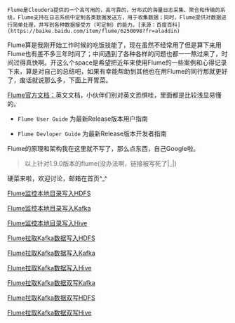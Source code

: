 	Flume是Cloudera提供的一个高可用的，高可靠的，分布式的海量日志采集、聚合和传输的系统，Flume支持在日志系统中定制各类数据发送方，用于收集数据；同时，Flume提供对数据进行简单处理，并写到各种数据接受方（可定制）的能力。[来源：百度百科](https://baike.baidu.com/item/flume/6250098?fr=aladdin)

​	Flume算是我刚开始工作时候的吃饭技能了，现在虽然不经常用了但是算下来用Flume也有差不多三年时间了；中间遇到了各种各样的问题也都一一熬过来了，时间过得真快啊。开这么个space是希望把近年来使用Flume的一些案例和心得记录下来，算是对自己的总结吧，如果有幸能帮助到其他也在用Flume的同行那就更好了，废话就说那么多，下面上开胃菜。

[Flume官方文档：](http://flume.apache.org/documentation.html)英文文档，小伙伴们别对英文恐惧哇，里面都是比较浅显易懂的。

- `Flume User Guide`            为最新Release版本用户指南

- `Flume Devloper Guide`    为最新Release版本开发者指南

Flume的原理和架构我在这里就不写了，那么点东西，自己Google啦。

> 以上针对1.9.0版本的flume(没办法啊，链接被写死了|_|)

硬菜来啦，欢迎讨论，邮箱在首页^_^

[Flume监控本地目录写入HDFS]()

[Flume监控本地目录写入Kafka]()

[Flume监控本地目录写入Hive]()

[Flume拉取Kafka数据写入HDFS]()

[Flume拉取Kafka数据写入Kafka]()

[Flume拉取Kafka数据写入Hive]()

[Flume拉取Kafka数据双写Kafka]()

[Flume拉取Kafka数据双写HDFS]()

[Flume拉取Kafka数据双写Hive]()





